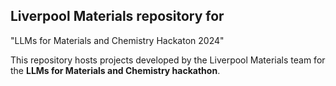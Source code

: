 ## Liverpool Materials repository for <br>
"LLMs for Materials and Chemistry Hackaton 2024"

This repository hosts projects developed by the Liverpool Materials team for the **LLMs for Materials and Chemistry hackathon**.